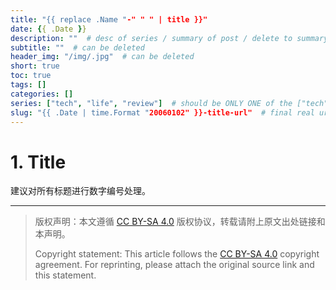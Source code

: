 ```yaml
---
title: "{{ replace .Name "-" " " | title }}"
date: {{ .Date }}
description: ""  # desc of series / summary of post / delete to summary from post content
subtitle: ""  # can be deleted
header_img: "/img/.jpg"  # can be deleted
short: true
toc: true
tags: []
categories: []
series: ["tech", "life", "review"]  # should be ONLY ONE of the ["tech", "life", "review"]
slug: "{{ .Date | time.Format "20060102" }}-title-url"  # final real url, recommend: start by date, follow lower case words with hyphen splitter. E.g., `20230316-text-title`
---
```


# 1. Title

建议对所有标题进行数字编号处理。

---

> 版权声明：本文遵循 [CC BY-SA 4.0](https://creativecommons.org/licenses/by-sa/4.0/deed.zh) 版权协议，转载请附上原文出处链接和本声明。
>
> Copyright statement: This article follows the [CC BY-SA 4.0](https://creativecommons.org/licenses/by-sa/4.0/deed.en) copyright agreement. For reprinting, please attach the original source link and this statement.
